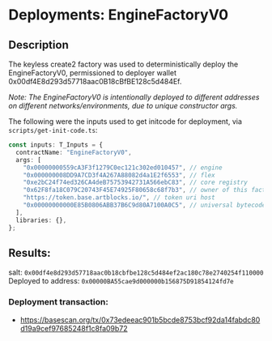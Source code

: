 # Deployments: EngineFactoryV0

## Description

The keyless create2 factory was used to deterministically deploy the EngineFactoryV0, permissioned to deployer wallet 0x00df4E8d293d57718aac0B18cBfBE128c5d484Ef.

_Note: The EngineFactoryV0 is intentionally deployed to different addresses on different networks/environments, due to unique constructor args._

The following were the inputs used to get initcode for deployment, via `scripts/get-init-code.ts`:

```typescript
const inputs: T_Inputs = {
  contractName: "EngineFactoryV0",
  args: [
    "0x00000000559cA3F3f1279C0ec121c302ed010457", // engine
    "0x000000008DD9A7CD3f4A267A88082d4a1E2f6553", // flex
    "0xe2bC24f74ed326CA4deB75753942731A566ebC83", // core registry
    "0x62F8fa18C079C20743F45E74925F80658c68f7b3", // owner of this factory
    "https://token.base.artblocks.io/", // token uri host
    "0x00000000000E85B0806ABB37B6C9d80A7100A0C5", // universal bytecode storage reader
  ],
  libraries: {},
};
```

## Results:

salt: `0x00df4e8d293d57718aac0b18cbfbe128c5d484ef2ac180c78e2740254f110000`
Deployed to address: `0x00000BA55cae9d000000b156875D91854124fd7e`

### Deployment transaction:

- https://basescan.org/tx/0x73edeeac901b5bcde8753bcf92da14fabdc80d19a9cef97685248f1c8fa09b72
